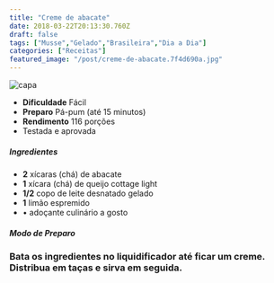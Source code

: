 ```yaml
---
title: "Creme de abacate"
date: 2018-03-22T20:13:30.760Z
draft: false
tags: ["Musse","Gelado","Brasileira","Dia a Dia"]
categories: ["Receitas"]
featured_image: "/post/creme-de-abacate.7f4d690a.jpg"
---
```


![capa](/post/creme-de-abacate.7f4d690a.jpg)

*   **Dificuldade** Fácil
*   **Preparo** Pá-pum (até 15 minutos)
*   **Rendimento** 116 porções
*   Testada e aprovada
    

##### Ingredientes

*   **2** xícaras (chá) de abacate
*   **1** xícara (chá) de queijo cottage light
*   **1/2** copo de leite desnatado gelado
*   **1** limão espremido
*   • adoçante culinário a gosto

##### Modo de Preparo

### Bata os ingredientes no liquidificador até ficar um creme. Distribua em taças e sirva em seguida.
